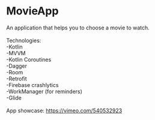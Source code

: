 
# MovieApp
An application that helps you to choose a movie to watch.
<br>
<br>
Technologies:
<br>
 -Kotlin
	<br>
 -MVVM
	<br>
 -Kotlin Coroutines
	<br>
-Dagger
	<br>
 -Room
	<br>
 -Retrofit
	<br>
 -Firebase crashlytics
	<br>
 -WorkManager (for reminders)
	<br>
 -Glide
	<br>
	<br>
 App showcase: https://vimeo.com/540532923
